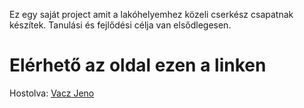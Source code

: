 Ez egy saját project amit a lakóhelyemhez közeli cserkész csapatnak készítek. Tanulási és fejlődési célja van elsődlegesen. 

# Elérhető az oldal ezen a linken 
Hostolva: [Vacz Jeno](https://vaczjeno.cserkesz.hu/)

